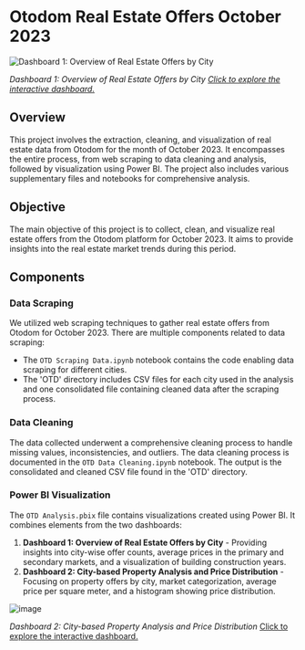 # Otodom Real Estate Offers October 2023
![Dashboard 1: Overview of Real Estate Offers by City](https://github.com/pjowsianka/Otodom-Real-Estate-Offers-October-2023---Data-Scraping-Cleaning-Power-BI-Visualization/assets/130370888/e75b5827-6b94-491b-9532-a898f9c3719b)

*Dashboard 1: Overview of Real Estate Offers by City*
*[Click to explore the interactive dashboard.](https://www.novypro.com/project/otodom-real-estate-offers-october-2023)*

## Overview
This project involves the extraction, cleaning, and visualization of real estate data from Otodom for the month of October 2023. It encompasses the entire process, from web scraping to data cleaning and analysis, followed by visualization using Power BI. The project also includes various supplementary files and notebooks for comprehensive analysis.

## Objective
The main objective of this project is to collect, clean, and visualize real estate offers from the Otodom platform for October 2023. It aims to provide insights into the real estate market trends during this period.

## Components

### Data Scraping
We utilized web scraping techniques to gather real estate offers from Otodom for October 2023. There are multiple components related to data scraping:
- The `OTD Scraping Data.ipynb` notebook contains the code enabling data scraping for different cities.
- The 'OTD' directory includes CSV files for each city used in the analysis and one consolidated file containing cleaned data after the scraping process.

### Data Cleaning
The data collected underwent a comprehensive cleaning process to handle missing values, inconsistencies, and outliers. The data cleaning process is documented in the `OTD Data Cleaning.ipynb` notebook. The output is the consolidated and cleaned CSV file found in the 'OTD' directory.

### Power BI Visualization
The `OTD Analysis.pbix` file contains visualizations created using Power BI. It combines elements from the two dashboards:
1. **Dashboard 1: Overview of Real Estate Offers by City** - Providing insights into city-wise offer counts, average prices in the primary and secondary markets, and a visualization of building construction years.
2. **Dashboard 2: City-based Property Analysis and Price Distribution** - Focusing on property offers by city, market categorization, average price per square meter, and a histogram showing price distribution.

![image](https://github.com/pjowsianka/Otodom-Real-Estate-Offers-October-2023---Data-Scraping-Cleaning-Power-BI-Visualization/assets/130370888/6c38e7d1-c209-4671-9b7c-49bba7cc73fb)

*Dashboard 2: City-based Property Analysis and Price Distribution*
[Click to explore the interactive dashboard.](https://www.novypro.com/project/otodom-real-estate-offers-october-2023)




